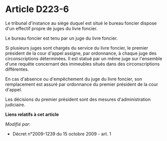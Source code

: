 # Article D223-6

Le tribunal d'instance au siège duquel est situé le bureau foncier dispose d'un effectif propre de juges du livre foncier. 

Le bureau foncier est tenu par un juge du livre foncier.

Si plusieurs juges sont chargés du service du livre foncier, le premier président de la cour d'appel assigne, par ordonnance,
à chaque juge des circonscriptions déterminées. Il est statué par un même juge sur l'ensemble d'une requête concernant des
immeubles situés dans des circonscriptions différentes.

En cas d'absence ou d'empêchement du juge du livre foncier, son remplacement est assuré par ordonnance du premier président
de la cour d'appel.

Les décisions du premier président sont des mesures d'administration judiciaire.

**Liens relatifs à cet article**

_Modifié par_:

  - Décret n°2009-1239 du 15 octobre 2009 - art. 1

